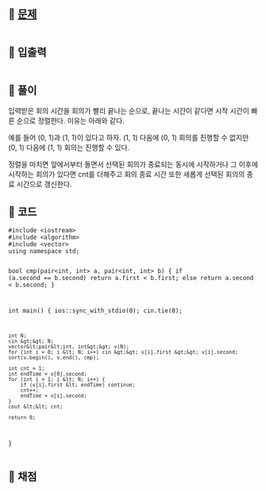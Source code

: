 <h2 id="🌽-문제">🌽 <a href="https://www.acmicpc.net/problem/1931">문제</a></h2>
<p><img alt="" src="https://velog.velcdn.com/images/coolgamja_/post/225565e6-d023-4572-bae0-404a29785c2a/image.png" /></p>
<h2 id="🥕-입출력">🥕 입출력</h2>
<p><img alt="" src="https://velog.velcdn.com/images/coolgamja_/post/060c1c45-722c-4c68-9197-359119e08d76/image.png" /></p>
<h2 id="🥔-풀이">🥔 풀이</h2>
<p>입력받은 회의 시간을 회의가 빨리 끝나는 순으로,
끝나는 시간이 같다면 시작 시간이 빠른 순으로 정렬한다.
이유는 아래와 같다.</p>
<p>예를 들어 (0, 1)과 (1, 1)이 있다고 하자.
(1, 1) 다음에 (0, 1) 회의를 진행할 수 없지만
(0, 1) 다음에 (1, 1) 회의는 진행할 수 있다.</p>
<p>정렬을 마치면 앞에서부터 돌면서
선택된 회의가 종료되는 동시에 시작하거나 그 이후에 시작하는 회의가 있다면
cnt를 더해주고 회의 종료 시간 또한 새롭게 선택된 회의의 종료 시간으로 갱신한다.</p>
<h2 id="🥬-코드">🥬 코드</h2>
<pre><code class="language-cpp">#include &lt;iostream&gt;
#include &lt;algorithm&gt;
#include &lt;vector&gt;
using namespace std;

bool cmp(pair&lt;int, int&gt; a, pair&lt;int, int&gt; b) {
    if (a.second == b.second) return a.first &lt; b.first;
    else return a.second &lt; b.second;
}

int main() {
    ios::sync_with_stdio(0);
    cin.tie(0);

    int N;
    cin &gt;&gt; N;
    vector&lt;pair&lt;int, int&gt;&gt; v(N);
    for (int i = 0; i &lt; N; i++) cin &gt;&gt; v[i].first &gt;&gt; v[i].second;
    sort(v.begin(), v.end(), cmp);

    int cnt = 1;
    int endTime = v[0].second;
    for (int i = 1; i &lt; N; i++) {
        if (v[i].first &lt; endTime) continue;
        cnt++;
        endTime = v[i].second;
    }
    cout &lt;&lt; cnt;

    return 0;
}</code></pre>
<h2 id="🥜-채점">🥜 채점</h2>
<p><img alt="" src="https://velog.velcdn.com/images/coolgamja_/post/0f2cc406-272e-4842-b8fd-696ed4afc8f3/image.png" /></p>